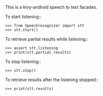This is a kivy-android speech to text facades.


To start listening::

    >>> from Speechrecognizer import stt
    >>> stt.start()
    
	
To retrieve partial results while listening::

    >>> assert stt.listening
    >>> print(stt.partial_results)
   
   
To stop listening::


    >>> stt.stop()
  
  
To retrieve results after the listening stopped::


    >>> print(stt.results)

